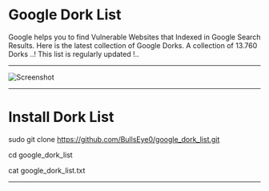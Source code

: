 # Google Dork List

Google helps you to find Vulnerable Websites that Indexed in Google Search Results. Here is the latest collection of Google Dorks. A collection of 13.760 Dorks ..! This list is regularly updated !..
****

![Screenshot](banner_dork1.png)
****

# Install Dork List

sudo git clone https://github.com/BullsEye0/google_dork_list.git

cd google_dork_list

cat google_dork_list.txt
****
